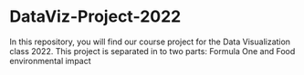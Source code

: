 # DataViz-Project-2022
In this repository, you will find our course project for the Data Visualization class 2022. This project is separated in to two parts: Formula One and Food environmental impact
